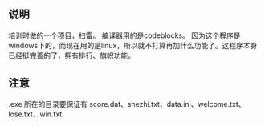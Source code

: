 说明
----------------------------------------
培训时做的一个项目，扫雷。
编译器用的是codeblocks。
因为这个程序是windows下的，而现在用的是linux，所以就不打算再加什么功能了。这程序本身已经挺完善的了，拥有排行、旗帜功能。

注意
-------------------------------------------
.exe 所在的目录要保证有 score.dat、shezhi.txt、data.ini、welcome.txt、lose.txt、win.txt.
